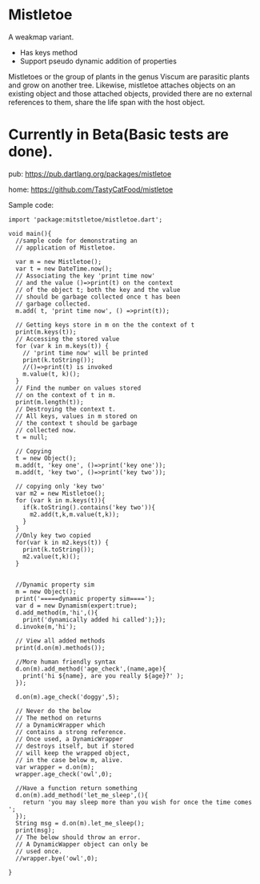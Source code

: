 # Mistletoe
A weakmap variant.

-  Has keys method
-  Support pseudo dynamic addition of properties


Mistletoes or the group of plants in the genus Viscum are parasitic plants and grow on another tree.
Likewise, mistletoe attaches objects on an existing object and those attached objects, provided there are no external references to them, share the life span with the host object.

# Currently in Beta(Basic tests are done).

pub: https://pub.dartlang.org/packages/mistletoe

home: https://github.com/TastyCatFood/mistletoe


Sample code:

    import 'package:mitstletoe/mistletoe.dart';

    void main(){
      //sample code for demonstrating an
      // application of Mistletoe.

      var m = new Mistletoe();
      var t = new DateTime.now();
      // Associating the key 'print time now'
      // and the value ()=>print(t) on the context
      // of the object t; both the key and the value
      // should be garbage collected once t has been
      // garbage collected.
      m.add( t, 'print time now', () =>print(t));

      // Getting keys store in m on the the context of t
      print(m.keys(t));
      // Accessing the stored value
      for (var k in m.keys(t)) {
        // 'print time now' will be printed
        print(k.toString());
        //()=>print(t) is invoked
        m.value(t, k)();
      }
      // Find the number on values stored
      // on the context of t in m.
      print(m.length(t));
      // Destroying the context t.
      // All keys, values in m stored on
      // the context t should be garbage
      // collected now.
      t = null;

      // Copying
      t = new Object();
      m.add(t, 'key one', ()=>print('key one'));
      m.add(t, 'key two', ()=>print('key two'));

      // copying only 'key two'
      var m2 = new Mistletoe();
      for (var k in m.keys(t)){
        if(k.toString().contains('key two')){
          m2.add(t,k,m.value(t,k));
        }
      }
      //Only key two copied
      for(var k in m2.keys(t)) {
        print(k.toString());
        m2.value(t,k)();
      }


      //Dynamic property sim
      m = new Object();
      print('=====dynamic property sim====');
      var d = new Dynamism(expert:true);
      d.add_method(m,'hi',(){
        print('dynamically added hi called');});
      d.invoke(m,'hi');

      // View all added methods
      print(d.on(m).methods());

      //More human friendly syntax
      d.on(m).add_method('age_check',(name,age){
        print('hi ${name}, are you really ${age}?' );
      });

      d.on(m).age_check('doggy',5);

      // Never do the below
      // The method on returns
      // a DynamicWrapper which
      // contains a strong reference.
      // Once used, a DynamicWrapper
      // destroys itself, but if stored
      // will keep the wrapped object,
      // in the case below m, alive.
      var wrapper = d.on(m);
      wrapper.age_check('owl',0);

      //Have a function return something
      d.on(m).add_method('let_me_sleep',(){
        return 'you may sleep more than you wish for once the time comes ';
      });
      String msg = d.on(m).let_me_sleep();
      print(msg);
      // The below should throw an error.
      // A DynamicWapper object can only be
      // used once.
      //wrapper.bye('owl',0);

    }
